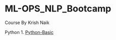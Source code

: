 # ML-OPS_NLP_Bootcamp
Course By Krish Naik

Python
    1. [Python-Basic](https://github.com/piidus/ML-OPS_NLP_Bootcamp/blob/main/python_practice/assignment_question.ipynb)
